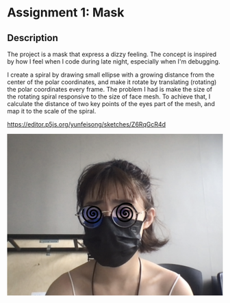 # Assignment 1: Mask
## Description
The project is a mask that express a dizzy feeling. The concept is inspired by how I feel when I code during late night, especially when I'm debugging.

I create a spiral by drawing small ellipse with a growing distance from the center of the polar coordinates, and make it rotate by translating (rotating) the polar coordinates every frame. The problem I had is make the size of the rotating spiral responsive to the size of face mesh. To achieve that, I calculate the distance of two key points of the eyes part of the mesh, and map it to the scale of the spiral.

https://editor.p5js.org/yunfeisong/sketches/Z6RqGcR4d

[![image](https://github.com/EffieSong/Computational-Portraiture/raw/master/Assignment_1/mask.png)](https://youtu.be/H1kMfanAUhQ)




